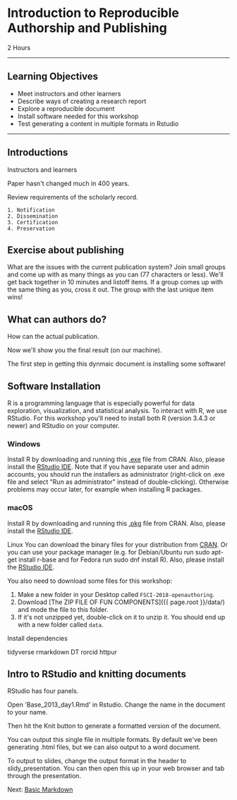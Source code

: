#  Introduction to Reproducible Authorship and Publishing
2 Hours

-------------------------

## Learning Objectives

* Meet instructors and other learners
* Describe ways of creating a research report
* Explore a reproducible document
* Install software needed for this workshop
* Test generating a content in multiple formats in Rstudio

----------------------------------------------------

## Introductions

Instructors and learners

Paper hasn't changed much in 400 years.

Review requirements of the scholarly record.

    1. Notification
    2. Dissemination
    3. Certification
    4. Preservation

## Exercise about publishing

What are the issues with the current publication system?  Join small groups
and come up with as many things as you can (77 characters or less).  We'll get 
back together in 10 minutes and listoff items.  If a group comes up with the 
same thing as you, cross it out.  The group with the last unique item wins!

## What can authors do?

How can the actual publication.

Now we'll show you the final result (on our machine).  

The first step in getting this dynmaic document is installing some software!

## Software Installation

R is a programming language that is especially powerful for data exploration,
visualization, and statistical analysis. To interact with R, we use RStudio.
For this workshop you'll need to install both R (version 3.4.3 or newer) and
RStudio on your computer.  

### Windows
Install R by downloading and running this
[.exe](https://cran.r-project.org/bin/windows/base/release.htm) file from CRAN. 
Also, please install the [RStudio
IDE](https://www.rstudio.com/products/rstudio/download/#download). 
Note that if you have separate user and admin accounts, you should run the 
installers as administrator (right-click on .exe file and select "Run as administrator" 
instead of double-clicking). Otherwise problems may occur later, for example when installing R packages.

### macOS
Install R by downloading and running this
[.pkg](https://cran.r-project.org/bin/macosx/R-latest.pkg) file from CRAN. Also, 
please install the [RStudio
IDE](https://www.rstudio.com/products/rstudio/download/#download).

Linux
You can download the binary files for your distribution from
[CRAN](https://cran.r-project.org/index.html). Or you can use your package 
manager (e.g. for Debian/Ubuntu run sudo apt-get install r-base and for 
Fedora run sudo dnf install R). Also, please install the [RStudio
IDE](https://www.rstudio.com/products/rstudio/download/#download).


You also need to download some files for this workshop:

1. Make a new folder in your Desktop called `FSCI-2018-openauthoring`.
2. Download [The ZIP FILE OF FUN COMPONENTS]({{ page.root }}/data/) and mode the file to this folder.
3. If it's not unzipped yet, double-click on it to unzip it. You should end up with a new folder called `data`.

Install dependencies

tidyverse
rmarkdown
DT
rorcid
httpur

## Intro to RStudio and knitting documents

RStudio has four panels.  

Open 'Base_2013_day1.Rmd' in Rstudio.  Change the name in the document to your name.  

Then hit the Knit button to generate a formatted version of the document. 

You can output this single file in multiple formats.  By default we've been
generating .html files, but we can also output to a word document.

To output to slides, change the output format in the header to
slidy_presentation.  You can then open this up in your web browser and tab
through the presentation.

Next: [Basic Markdown](02-markdown.html)
